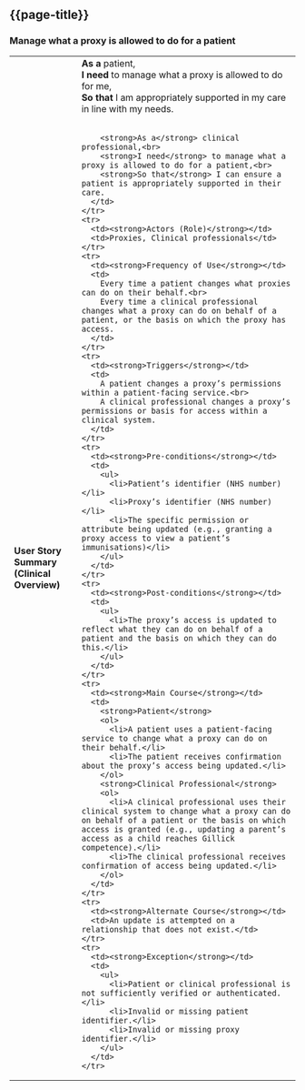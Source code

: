 ## {{page-title}}

### Manage what a proxy is allowed to do for a patient

<table class="assets" title="PDS Use Case 5">
  <tbody>
    <tr>
      <td><strong>User Story Summary (Clinical Overview)</strong></td>
      <td>
        <strong>As a</strong> patient,<br>
        <strong>I need</strong> to manage what a proxy is allowed to do for me,<br>
        <strong>So that</strong> I am appropriately supported in my care in line with my needs.<br><br>
        
        <strong>As a</strong> clinical professional,<br>
        <strong>I need</strong> to manage what a proxy is allowed to do for a patient,<br>
        <strong>So that</strong> I can ensure a patient is appropriately supported in their care.
      </td>
    </tr>
    <tr>
      <td><strong>Actors (Role)</strong></td>
      <td>Proxies, Clinical professionals</td>
    </tr>
    <tr>
      <td><strong>Frequency of Use</strong></td>
      <td>
        Every time a patient changes what proxies can do on their behalf.<br>
        Every time a clinical professional changes what a proxy can do on behalf of a patient, or the basis on which the proxy has access.
      </td>
    </tr>
    <tr>
      <td><strong>Triggers</strong></td>
      <td>
        A patient changes a proxy’s permissions within a patient-facing service.<br>
        A clinical professional changes a proxy’s permissions or basis for access within a clinical system.
      </td>
    </tr>
    <tr>
      <td><strong>Pre-conditions</strong></td>
      <td>
        <ul>
          <li>Patient’s identifier (NHS number)</li>
          <li>Proxy’s identifier (NHS number)</li>
          <li>The specific permission or attribute being updated (e.g., granting a proxy access to view a patient’s immunisations)</li>
        </ul>
      </td>
    </tr>
    <tr>
      <td><strong>Post-conditions</strong></td>
      <td>
        <ul>
          <li>The proxy’s access is updated to reflect what they can do on behalf of a patient and the basis on which they can do this.</li>
        </ul>
      </td>
    </tr>
    <tr>
      <td><strong>Main Course</strong></td>
      <td>
        <strong>Patient</strong>
        <ol>
          <li>A patient uses a patient-facing service to change what a proxy can do on their behalf.</li>
          <li>The patient receives confirmation about the proxy’s access being updated.</li>
        </ol>
        <strong>Clinical Professional</strong>
        <ol>
          <li>A clinical professional uses their clinical system to change what a proxy can do on behalf of a patient or the basis on which access is granted (e.g., updating a parent’s access as a child reaches Gillick competence).</li>
          <li>The clinical professional receives confirmation of access being updated.</li>
        </ol>
      </td>
    </tr>
    <tr>
      <td><strong>Alternate Course</strong></td>
      <td>An update is attempted on a relationship that does not exist.</td>
    </tr>
    <tr>
      <td><strong>Exception</strong></td>
      <td>
        <ul>
          <li>Patient or clinical professional is not sufficiently verified or authenticated.</li>
          <li>Invalid or missing patient identifier.</li>
          <li>Invalid or missing proxy identifier.</li>
        </ul>
      </td>
    </tr>
  </tbody>
</table>
<br>
